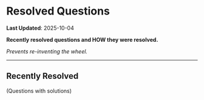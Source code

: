 # Resolved Questions

**Last Updated**: 2025-10-04

**Recently resolved questions and HOW they were resolved.**

*Prevents re-inventing the wheel.*

---

## Recently Resolved

(Questions with solutions)
